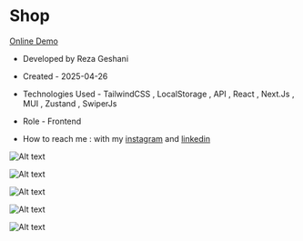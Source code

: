 # Shop

[Online Demo](https://shop-six-psi-59.vercel.app/)

- Developed by Reza Geshani       

- Created - 2025-04-26

- Technologies Used - TailwindCSS , LocalStorage , API , React , Next.Js , MUI , Zustand , SwiperJs

- Role - Frontend

- How to reach me : with my [instagram](https://www.instagram.com/rezageshani_web) and [linkedin](http://www.linkedin.com/in/reza-geshani-web)


![Alt text](https://github.com/user-attachments/assets/7e13ac9b-1a83-4dbe-b224-a1abffc12fdd)

![Alt text](https://github.com/user-attachments/assets/101d5aa6-4fd7-4ea4-867c-c17fb9d4f19a)

![Alt text](https://github.com/user-attachments/assets/4deab6fa-e573-4048-a315-49b25fc97ade)

![Alt text](https://github.com/user-attachments/assets/6dc9411a-07ac-4447-9da7-4e556cb2f576)

![Alt text](https://github.com/user-attachments/assets/667ca03b-c6b0-46fd-8d3f-33173cd1e624)

